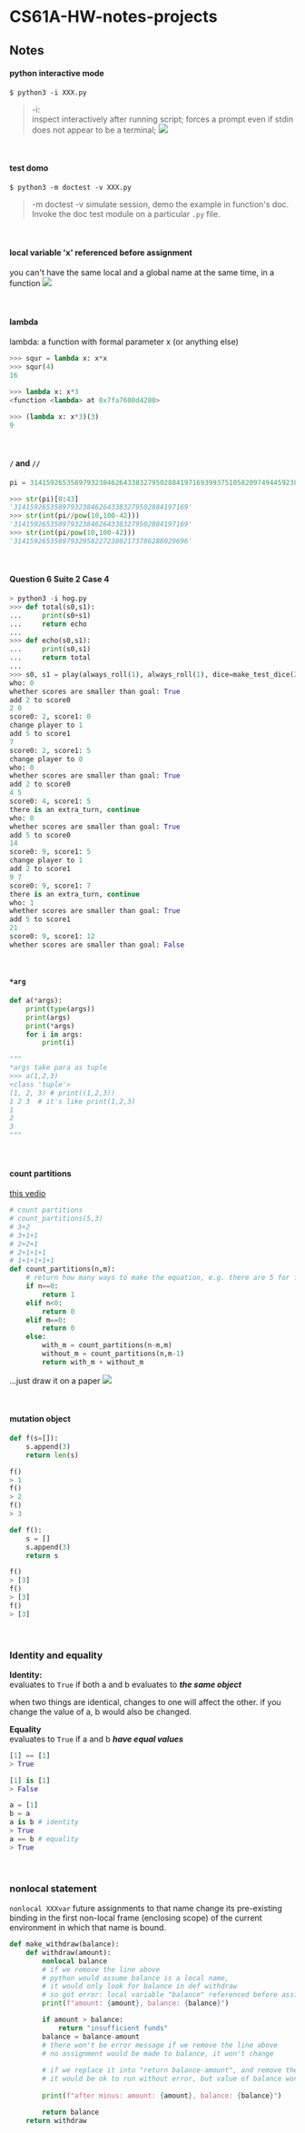 # CS61A-HW-notes-projects

## Notes
#### python interactive mode 
`$ python3 -i XXX.py`    
> -i:    
> inspect interactively after running script; forces a prompt even if stdin does not appear to be a terminal;
> ![](Notes_materials/Notes_img/python_interactive_mode.png)
          
<br>

#### test domo               
`$ python3 -m doctest -v XXX.py`
> -m doctest -v
> simulate session, demo the example in function's doc. Invoke the doc test module on a particular `.py` file.       

<br>

#### local variable 'x' referenced before assignment      
you can't have the same local and a global name at the same time, in a function
![](Notes_materials/Notes_img/local_var.png)

<br>     

#### lambda
lambda: a function with formal parameter x (or anything else)
```python
>>> squr = lambda x: x*x
>>> squr(4)
16

>>> lambda x: x*3
<function <lambda> at 0x7fa7600d4280>

>>> (lambda x: x*3)(3)
9
```

<br>

#### `/` and `//`
```python
pi = 31415926535897932384626433832795028841971693993751058209749445923078164062862089986280348253421170679

>>> str(pi)[0:43]
'3141592653589793238462643383279502884197169'
>>> str(int(pi//pow(10,100-42)))
'3141592653589793238462643383279502884197169'
>>> str(int(pi/pow(10,100-42)))
'3141592653589793295822723802173786288029696'
```

<br>

#### Question 6 Suite 2 Case 4
```python
> python3 -i hog.py
>>> def total(s0,s1):
...     print(s0+s1)
...     return echo
... 
>>> def echo(s0,s1):
...     print(s0,s1)
...     return total
... 
>>> s0, s1 = play(always_roll(1), always_roll(1), dice=make_test_dice(2, 5), goal=10, say=echo)
who: 0
whether scores are smaller than goal: True
add 2 to score0
2 0
score0: 2, score1: 0
change player to 1
add 5 to score1
7
score0: 2, score1: 5
change player to 0
who: 0
whether scores are smaller than goal: True
add 2 to score0
4 5
score0: 4, score1: 5
there is an extra_turn, continue
who: 0
whether scores are smaller than goal: True
add 5 to score0
14
score0: 9, score1: 5
change player to 1
add 2 to score1
9 7
score0: 9, score1: 7
there is an extra_turn, continue
who: 1
whether scores are smaller than goal: True
add 5 to score1
21
score0: 9, score1: 12
whether scores are smaller than goal: False
```

<br>

#### `*arg`
```python
def a(*args):
    print(type(args))
    print(args)
    print(*args)
    for i in args:
        print(i)

"""
*args take para as tuple
>>> a(1,2,3)
<class 'tuple'>
(1, 2, 3) # print((1,2,3))
1 2 3  # it's like print(1,2,3)
1
2
3
"""
```

<br>

#### count partitions
[this vedio](https://www.youtube.com/watch?v=DvgT4dnSMVM&list=PL6BsET-8jgYU1eWkdF45L1Pce1d4DxJcR&index=7)
```python
# count partitions
# count_partitions(5,3)
# 3+2
# 3+1+1
# 2+2+1
# 2+1+1+1
# 1+1+1+1+1
def count_partitions(n,m):
    # return how many ways to make the equation, e.g. there are 5 for f(5,3)
    if n==0:
        return 1
    elif n<0:
        return 0
    elif m==0:
        return 0
    else:
        with_m = count_partitions(n-m,m)
        without_m = count_partitions(n,m-1)
        return with_m + without_m
```
...just draw it on a paper
![](Notes_materials/Notes_img/count_partition.png)

<br>

#### mutation object
```python
def f(s=[]):
    s.append(3)
    return len(s)

f()
> 1
f()
> 2
f()
> 3

def f():
    s = []
    s.append(3)
    return s

f()
> [3]
f()
> [3]
f()
> [3]

```

<br>

### Identity and equality
**Identity:**    
evaluates to `True` if both a and b evaluates to **_the same object_**

when two things are identical, changes to one will affect the other.
if you change the value of a, b would also be changed. 

**Equality**   
evaluates to `True` if a and b **_have equal values_**

```python
[1] == [1]
> True

[1] is [1]
> False

a = [1]
b = a
a is b # identity
> True
a == b # equality
> True

```

<br>

### nonlocal statement
`nonlocal XXXvar`
future assignments to that name change its pre-existing binding in the first non-local frame (enclosing scope) of the current environment in which that name is bound.
```python
def make_withdraw(balance):
    def withdraw(amount):
        nonlocal balance
        # if we remove the line above
        # python would assume balance is a local name,
        # it would only look for balance in def withdraw
        # so got error: local variable "balance" referenced before assignment
        print(f"amount: {amount}, balance: {balance}")

        if amount > balance:
            return "insufficient funds"
        balance = balance-amount
        # there won't be error message if we remove the line above
        # no assignment would be made to balance, it won't change
        
        # if we replace it into "return balance-amount", and remove the nonlocal statement
        # it would be ok to run without error, but value of balance won't change each time the withdraw() is called
        
        print(f"after minus: amount: {amount}, balance: {balance}")

        return balance
    return withdraw
```

